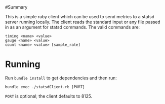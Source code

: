 #Summary

This is a simple ruby client which can be used to send metrics to a statsd server running locally.
The client reads the standard input or any file passed in as an argument for statsd commands. The
valid commands are:

```
timing <name> <value>
gauge <name> <value>
count <name> <value> [sample_rate]
```

# Running

Run `bundle install` to get dependencies and then run:

```
bundle exec ./statsdClient.rb [PORT]
```

`PORT` is optional; the client defaults to 8125.